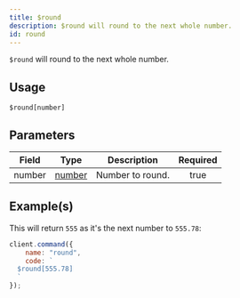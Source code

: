 ```yaml
---
title: $round
description: $round will round to the next whole number.
id: round
---
```


`$round` will round to the next whole number.

## Usage

```aoi
$round[number]
```

## Parameters

| Field  | Type                                                                                              | Description      | Required |
| ------ | ------------------------------------------------------------------------------------------------- | ---------------- | :------: |
| number | [number](https://developer.mozilla.org/en-US/docs/Web/JavaScript/Reference/Global_Objects/Number) | Number to round. |   true   |

## Example(s)

This will return `555` as it's the next number to `555.78`:

```javascript
client.command({
    name: "round",
    code: `
  $round[555.78]
  `
});
```
